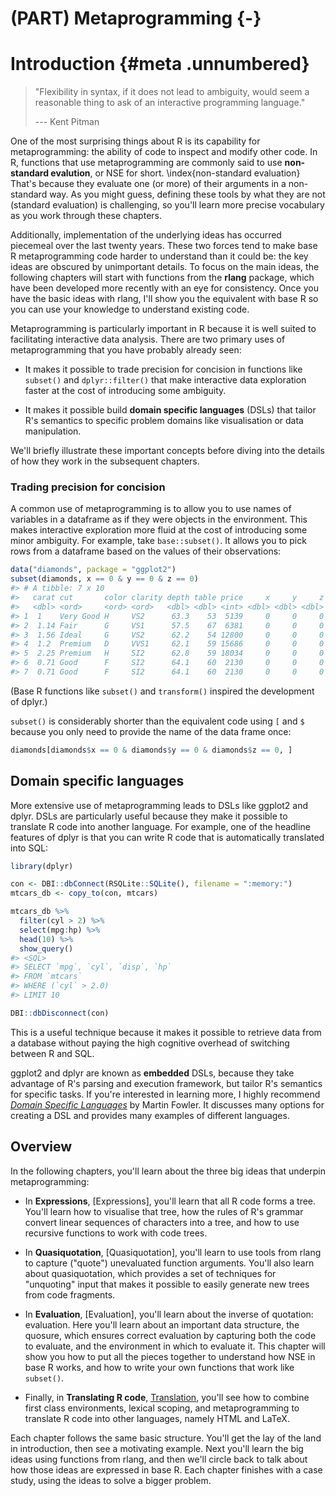 # (PART) Metaprogramming {-}

# Introduction {#meta  .unnumbered}



> "Flexibility in syntax, if it does not lead to ambiguity, would seem a
> reasonable thing to ask of an interactive programming language."
>
> --- Kent Pitman

One of the most surprising things about R is its capability for metaprogramming: the ability of code to inspect and modify other code. In R, functions that use metaprogramming are commonly said to use __non-standard evalution__, or NSE for short. \index{non-standard evaluation} That's because they evaluate one (or more) of their arguments in a non-standard way. As you might guess, defining these tools by what they are not (standard evaluation) is challenging, so you'll learn more precise vocabulary as you work through these chapters. 

Additionally, implementation of the underlying ideas has occurred piecemeal over the last twenty years. These two forces tend to make base R metaprogramming code harder to understand than it could be: the key ideas are obscured by unimportant details. To focus on the main ideas, the following chapters will start with functions from the __rlang__ package, which have been developed more recently with an eye for consistency. Once you have the basic ideas with rlang, I'll show you the equivalent with base R so you can use your knowledge to understand existing code.

Metaprogramming is particularly important in R because it is well suited to facilitating interactive data analysis. There are two primary uses of metaprogramming that you have probably already seen:

* It makes it possible to trade precision for concision in functions like
  `subset()` and `dplyr::filter()` that make interactive data exploration
  faster at the cost of introducing some ambiguity.
  
* It makes it possible build __domain specific languages__ (DSLs) that tailor
  R's semantics to specific problem domains like visualisation or data
  manipulation.
  
We'll briefly illustrate these important concepts before diving into the details of how they work in the subsequent chapters.

### Trading precision for concision

A common use of metaprogramming is to allow you to use names of variables in a dataframe as if they were objects in the environment. This makes interactive exploration more fluid at the cost of introducing some minor ambiguity. For example, take `base::subset()`. It allows you to pick rows from a dataframe based on the values of their observations:


```r
data("diamonds", package = "ggplot2")
subset(diamonds, x == 0 & y == 0 & z == 0)
#> # A tibble: 7 x 10
#>   carat cut       color clarity depth table price     x     y     z
#>   <dbl> <ord>     <ord> <ord>   <dbl> <dbl> <int> <dbl> <dbl> <dbl>
#> 1  1    Very Good H     VS2      63.3    53  5139     0     0     0
#> 2  1.14 Fair      G     VS1      57.5    67  6381     0     0     0
#> 3  1.56 Ideal     G     VS2      62.2    54 12800     0     0     0
#> 4  1.2  Premium   D     VVS1     62.1    59 15686     0     0     0
#> 5  2.25 Premium   H     SI2      62.8    59 18034     0     0     0
#> 6  0.71 Good      F     SI2      64.1    60  2130     0     0     0
#> 7  0.71 Good      F     SI2      64.1    60  2130     0     0     0
```

(Base R functions like `subset()` and `transform()` inspired the development of dplyr.)

`subset()` is considerably shorter than the equivalent code using `[` and `$` because you only need to provide the name of the data frame once:


```r
diamonds[diamonds$x == 0 & diamonds$y == 0 & diamonds$z == 0, ]
```

## Domain specific languages

More extensive use of metaprogramming leads to DSLs like ggplot2 and dplyr. DSLs are particularly useful because they make it possible to translate R code into another language. For example, one of the headline features of dplyr is that you can write R code that is automatically translated into SQL:


```r
library(dplyr)

con <- DBI::dbConnect(RSQLite::SQLite(), filename = ":memory:")
mtcars_db <- copy_to(con, mtcars)

mtcars_db %>%
  filter(cyl > 2) %>%
  select(mpg:hp) %>%
  head(10) %>%
  show_query()
#> <SQL>
#> SELECT `mpg`, `cyl`, `disp`, `hp`
#> FROM `mtcars`
#> WHERE (`cyl` > 2.0)
#> LIMIT 10

DBI::dbDisconnect(con)
```

This is a useful technique because it makes it possible to retrieve data from a database without paying the high cognitive overhead of switching between R and SQL.

ggplot2 and dplyr are known as __embedded__ DSLs, because they take advantage of R's parsing and execution framework, but tailor R's semantics for specific tasks. If you're interested in learning more, I highly recommend  [_Domain Specific Languages_](http://amzn.com/0321712943?tag=devtools-20) by Martin Fowler. It discusses many options for creating a DSL and provides many examples of different languages.

## Overview

In the following chapters, you'll learn about the three big ideas that underpin metaprogramming:

* In __Expressions__, [Expressions], you'll learn that all R code forms a tree.
  You'll learn how to visualise that tree, how the rules of R's grammar convert 
  linear sequences of characters into a tree, and how to use recursive functions 
  to work with code trees.
  
* In __Quasiquotation__, [Quasiquotation], you'll learn to use tools from rlang to capture 
  ("quote") unevaluated function arguments. You'll also learn about 
  quasiquotation, which provides a set of techniques for "unquoting" input that
  makes it possible to easily generate new trees from code fragments.
  
* In __Evaluation__, [Evaluation], you'll learn about the inverse of quotation:
  evaluation. Here you'll learn about an important data structure, the quosure,
  which ensures correct evaluation by capturing both the code to evaluate, and
  the environment in which to evaluate it. This chapter will show you how to put 
  all the pieces together to understand how NSE in base R works, and how to
  write your own functions that work like `subset()`.

* Finally, in __Translating R code__, [Translation](#translation), you'll see how to combine
  first class environments, lexical scoping, and metaprogramming to translate R
  code into other languages, namely HTML and LaTeX.

Each chapter follows the same basic structure. You'll get the lay of the land in introduction, then see a motivating example. Next you'll learn the big ideas using functions from rlang, and then we'll circle back to talk about how those ideas are expressed in base R. Each chapter finishes with a case study, using the ideas to solve a bigger problem.
